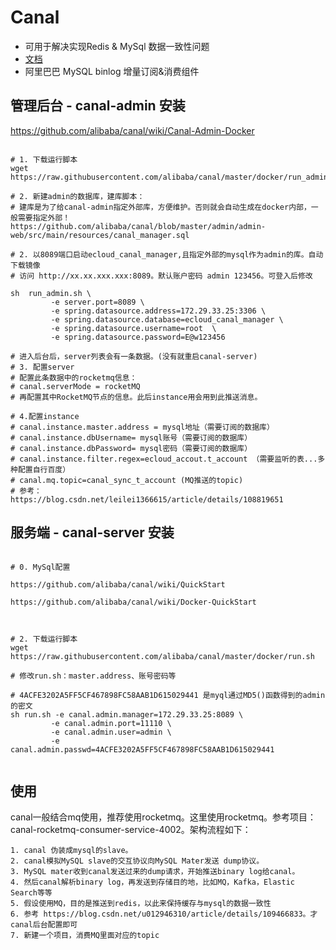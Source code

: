# Canal

- 可用于解决实现Redis & MySql 数据一致性问题
- [文档](https://github.com/alibaba/canal)
- 阿里巴巴 MySQL binlog 增量订阅&消费组件

## 管理后台 - canal-admin 安装

https://github.com/alibaba/canal/wiki/Canal-Admin-Docker

```shell

# 1. 下载运行脚本
wget https://raw.githubusercontent.com/alibaba/canal/master/docker/run_admin.sh 

# 2. 新建admin的数据库，建库脚本：
# 建库是为了给canal-admin指定外部库，方便维护。否则就会自动生成在docker内部，一般需要指定外部！ 
https://github.com/alibaba/canal/blob/master/admin/admin-web/src/main/resources/canal_manager.sql

# 2. 以8089端口启动ecloud_canal_manager,且指定外部的mysql作为admin的库。自动下载镜像
# 访问 http://xx.xx.xxx.xxx:8089。默认账户密码 admin 123456。可登入后修改

sh  run_admin.sh \
         -e server.port=8089 \
         -e spring.datasource.address=172.29.33.25:3306 \
         -e spring.datasource.database=ecloud_canal_manager \
         -e spring.datasource.username=root  \
         -e spring.datasource.password=E@w123456

# 进入后台后，server列表会有一条数据。(没有就重启canal-server)
# 3. 配置server
# 配置此条数据中的rocketmq信息：
# canal.serverMode = rocketMQ
# 再配置其中RocketMQ节点的信息。此后instance用会用到此推送消息。

# 4.配置instance
# canal.instance.master.address = mysql地址（需要订阅的数据库）
# canal.instance.dbUsername= mysql账号（需要订阅的数据库）
# canal.instance.dbPassword= mysql密码（需要订阅的数据库）
# canal.instance.filter.regex=ecloud_accout.t_account （需要监听的表...多种配置自行百度）
# canal.mq.topic=canal_sync_t_account (MQ推送的topic)
# 参考：
https://blog.csdn.net/leilei1366615/article/details/108819651
```

## 服务端 - canal-server 安装

```shell

# 0. MySql配置

https://github.com/alibaba/canal/wiki/QuickStart

https://github.com/alibaba/canal/wiki/Docker-QuickStart



# 2. 下载运行脚本
wget https://raw.githubusercontent.com/alibaba/canal/master/docker/run.sh

# 修改run.sh：master.address、账号密码等

# 4ACFE3202A5FF5CF467898FC58AAB1D615029441 是myql通过MD5()函数得到的admin的密文
sh run.sh -e canal.admin.manager=172.29.33.25:8089 \
         -e canal.admin.port=11110 \
         -e canal.admin.user=admin \
         -e canal.admin.passwd=4ACFE3202A5FF5CF467898FC58AAB1D615029441
 
```







## 使用
canal一般结合mq使用，推荐使用rocketmq。这里使用rocketmq。参考项目：canal-rocketmq-consumer-service-4002。架构流程如下：
```text
1. canal 伪装成mysql的slave。
2. canal模拟MySQL slave的交互协议向MySQL Mater发送 dump协议。
3. MySQL mater收到canal发送过来的dump请求，开始推送binary log给canal。
4. 然后canal解析binary log，再发送到存储目的地，比如MQ，Kafka，Elastic Search等等
5. 假设使用MQ，目的是推送到redis，以此来保持缓存与mysql的数据一致性
6. 参考 https://blog.csdn.net/u012946310/article/details/109466833。才canal后台配置即可
7. 新建一个项目，消费MQ里面对应的topic
```